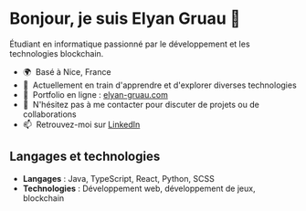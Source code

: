 # Bonjour, je suis Elyan Gruau 👋

Étudiant en informatique passionné par le développement et les technologies blockchain.

- 🌍  Basé à Nice, France
- 🌱  Actuellement en train d'apprendre et d'explorer diverses technologies
- 💼  Portfolio en ligne : [elyan-gruau.com](https://elyan-gruau.com)
- 💬  N'hésitez pas à me contacter pour discuter de projets ou de collaborations
- 📫  Retrouvez-moi sur [LinkedIn](https://www.linkedin.com/in/elyan-gruau)


## Langages et technologies

- **Langages** : Java, TypeScript, React, Python, SCSS
- **Technologies** : Développement web, développement de jeux, blockchain
